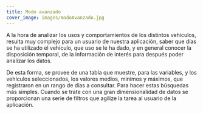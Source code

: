 ```yaml
---
title: Modo avanzado
cover_image: images/modoAvanzado.jpg
---
```



A la hora de analizar los usos y comportamientos de los distintos vehículos, resulta muy complejo para un usuario de nuestra aplicación, saber que días se ha utilizado el vehículo, que uso se le ha dado, y en general conocer la disposición temporal, de la información de interés para después poder analizar los datos.


De esta forma, se provee de una tabla que muestre, para las variables, y los vehículos seleccionados, los valores medios, minimos y máximos, que registraron en un rango de días a consultar. Para hacer estas búsquedas más simples. Cuando se trate con una gran dimensionalidad de datos se proporcionan una serie de filtros que agilize la tarea al usuario de la aplicación.